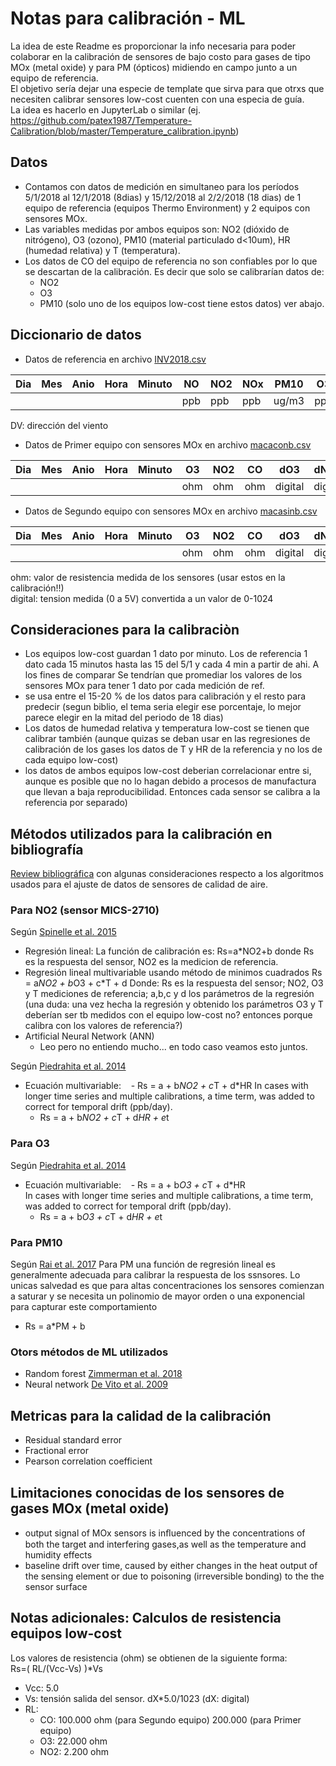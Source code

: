 # Notas para calibración - ML

La idea de este Readme es proporcionar la info necesaria para poder colaborar en la calibración de sensores de bajo costo para gases de tipo MOx (metal oxide) y para PM (ópticos) midiendo en campo junto a un equipo de referencia.  
El objetivo sería dejar una especie de template que sirva para que otrxs que necesiten calibrar sensores low-cost cuenten con una especia de guía.   
La idea es hacerlo en JupyterLab o similar (ej. https://github.com/patex1987/Temperature-Calibration/blob/master/Temperature_calibration.ipynb)  

## Datos
- Contamos con datos de medición en simultaneo para los períodos 5/1/2018 al 12/1/2018 (8dias) y 15/12/2018 al 2/2/2018 (18 dias) de 1 equipo de referencia (equipos Thermo Environment) y 2 equipos con sensores MOx. 
- Las variables medidas por ambos equipos son: NO2 (dióxido de nitrógeno), O3 (ozono), PM10 (material particulado d<10um), HR (humedad relativa) y T (temperatura).
- Los datos de CO del equipo de referencia no son confiables por lo que se descartan de la calibración. Es decir que solo se calibrarían datos de:
  - NO2 
  - O3
  - PM10 (solo uno de los equipos low-cost tiene estos datos) ver abajo. 

## Diccionario de datos 

- Datos de referencia en archivo [INV2018.csv](https://github.com/nanocastro/Repo_maca/blob/master/Datos/Para%20analizar/INV2018.csv)  

|Dia | Mes | Anio | Hora | Minuto | NO | NO2 | NOx | PM10 | O3 | Temperatura |  DV | Velocidad | HR | CO | SO2|
| -- | -- | -- | -- | -- | -- | -- | -- | -- | -- | -- | -- | -- | -- | -- | -- |
| | |  |  |  |ppb | ppb | ppb | ug/m3 | ppb | °C |   | m/s | % | ppm | ppb|  

DV: dirección del viento

- Datos de Primer equipo con sensores MOx en archivo [macaconb.csv](https://github.com/nanocastro/Repo_maca/blob/master/Datos/Para%20analizar/macaconb.csv) 

|Dia | Mes | Anio | Hora | Minuto | O3 | NO2 | CO | dO3 | dNO2 | dCO |  HR | Temperatura | PM2.5 | PM10 |
| -- | -- | -- | -- | -- | -- | -- | -- | -- | -- | -- | -- | -- | -- | -- |
| | | | | | ohm | ohm | ohm | digital | digital | digital | % | °C | LPO | LPO |  

- Datos de Segundo equipo con sensores MOx en archivo [macasinb.csv](https://github.com/nanocastro/Repo_maca/blob/master/Datos/Para%20analizar/macasinb.csv) 

|Dia | Mes | Anio | Hora | Minuto | O3 | NO2 | CO | dO3 | dNO2 | dCO |  HR | Temperatura |
| -- | -- | -- | -- | -- | -- | -- | -- | -- | -- | -- | -- | -- |
| | | | | | ohm | ohm | ohm | digital | digital | digital | % | °C |  

ohm: valor de resistencia medida de los sensores (usar estos en la calibración!!)  
digital: tension medida (0 a 5V) convertida a un valor de 0-1024  

## Consideraciones para la calibraciòn 
- Los equipos low-cost guardan 1 dato por minuto. Los de referencia 1 dato cada 15 minutos hasta las 15 del 5/1 y cada 4 min a partir de ahi. A los fines de comparar Se tendrían que promediar los valores de los sensores MOx para tener 1 dato por cada medición de ref. 
- se usa entre el 15-20 % de los datos para calibración y el resto para predecir (segun biblio, el tema seria elegir ese porcentaje, lo mejor parece elegir en la mitad del periodo de 18 dias)
- Los datos de humedad relativa y temperatura low-cost se tienen que calibrar también (aunque quizas se deban usar en las regresiones de calibración de los gases los datos de T y HR de la referencia y no los de cada equipo low-cost)  
- los datos de ambos equipos low-cost deberian correlacionar entre si, aunque es posible que no lo hagan debido a procesos de manufactura que llevan a baja reproducibilidad. Entonces cada sensor se calibra a la referencia por separado)

## Métodos utilizados para la calibración en bibliografía 
[Review bibliográfica](https://github.com/nanocastro/Repo_maca/blob/master/Referencias/Gases%20-%20ML/air-quality-sensors-and-data-adjustment-algorithms.pdf) con algunas consideraciones respecto a los algoritmos usados para el ajuste de datos de sensores de calidad de aire. 

### Para NO2 (sensor MICS-2710)
Según [Spinelle et al. 2015](https://github.com/nanocastro/Repo_maca/blob/master/Referencias/Gases%20-%20ML/Spinelle%20-%202015%20-%20Calibration%20low%20cost%20sensors%20O3%20y%20NO2.pdf) 
  - Regresión lineal: 
  La función de calibración es: Rs=a*NO2+b donde Rs es la respuesta del sensor, NO2 es la medicion de referencia. 
  - Regresión lineal multivariable usando método de minimos cuadrados 
      Rs = a*NO2 + b*O3 + c*T + d
      Donde: Rs es la respuesta del sensor; NO2, O3 y T mediciones de referencia; a,b,c y d los parámetros de la regresión (una duda: una vez hecha la regresión y obtenido los parámetros O3 y T deberían ser tb medidos con el equipo low-cost no? entonces porque calibra con los valores de referencia?)  
  - Artificial Neural Network (ANN) 
    - Leo pero no entiendo mucho... en todo caso veamos esto juntos. 

Según [Piedrahita et al. 2014](https://github.com/nanocastro/Repo_maca/blob/master/Referencias/Gases%20-%20ML/piedrahita14oct.pdf)
  - Ecuación multivariable:
    - Rs = a + b*NO2 + c*T + d*HR
    In cases with longer time series and multiple calibrations, a time term, was added to correct for temporal drift (ppb/day).
    - Rs = a + b*NO2 + c*T + d*HR + e*t

### Para O3
Según [Piedrahita et al. 2014](https://github.com/nanocastro/Repo_maca/blob/master/Referencias/Gases%20-%20ML/piedrahita14oct.pdf)
  - Ecuación multivariable:
    - Rs = a + b*O3 + c*T + d*HR  
    In cases with longer time series and multiple calibrations, a time term, was added to correct for temporal drift (ppb/day).
    - Rs = a + b*O3 + c*T + d*HR + e*t

### Para PM10
Según [Rai et al. 2017](https://github.com/nanocastro/Repo_maca/blob/master/Referencias/Gases%20-%20ML/Rai.Kumar..%20(2017)_STOTEN%20Sensor%20Review.pdf)
Para PM una función de regresión lineal es generalmente adecuada para calibrar la respuesta de los ssnsores. Lo unicas salvedad es que para altas concentraciones los sensores comienzan a saturar y se necesita un polinomio de mayor orden o una exponencial para capturar este comportamiento
  - Rs = a*PM + b

### Otors métodos de ML utilizados  
- Random forest [Zimmerman et al. 2018](https://github.com/nanocastro/Repo_maca/blob/master/Referencias/Gases%20-%20ML/amt-11-291-2018.pdf)
- Neural network [De Vito et al. 2009](https://github.com/nanocastro/Repo_maca/blob/master/Referencias/Gases%20-%20ML/10.1016%40j.snb.2009.08.041.pdf)

## Metricas para la calidad de la calibración
- Residual standard error
- Fractional error
- Pearson correlation coefficient

## Limitaciones conocidas de los sensores de gases MOx (metal oxide)
- output signal of MOx sensors is inﬂuenced by the concentrations of both the target and interfering gases,as well as the temperature and humidity effects
- baseline drift over time, caused by either changes in the heat output of the sensing element or due to poisoning (irreversible bonding) to the the sensor surface

## Notas adicionales: Calculos de resistencia equipos low-cost
Los valores de resistencia (ohm) se obtienen de la siguiente forma:  
Rs=( RL/(Vcc-Vs) )*Vs  
- Vcc: 5.0  
- Vs: tensión salida del sensor. dX*5.0/1023 (dX: digital)
- RL: 
  - CO:	100.000 ohm (para Segundo equipo) 200.000 (para Primer equipo)
  - O3:	22.000 ohm
  - NO2: 2.200 ohm
